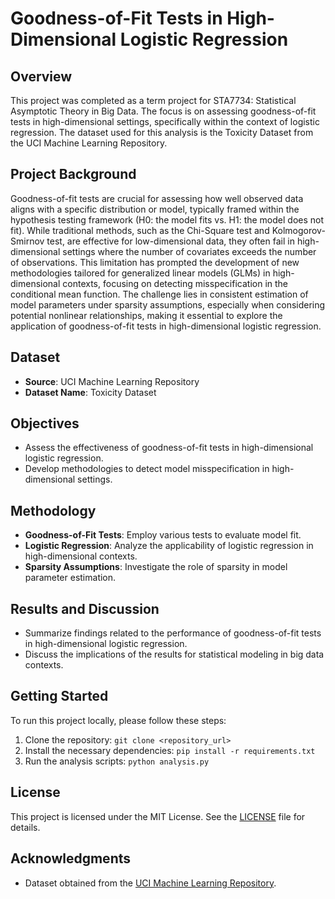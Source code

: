 # Goodness-of-Fit Tests in High-Dimensional Logistic Regression

## Overview
This project was completed as a term project for STA7734: Statistical Asymptotic Theory in Big Data. The focus is on assessing goodness-of-fit tests in high-dimensional settings, specifically within the context of logistic regression. The dataset used for this analysis is the Toxicity Dataset from the UCI Machine Learning Repository.

## Project Background
Goodness-of-fit tests are crucial for assessing how well observed data aligns with a specific distribution or model, typically framed within the hypothesis testing framework (H0: the model fits vs. H1: the model does not fit). While traditional methods, such as the Chi-Square test and Kolmogorov-Smirnov test, are effective for low-dimensional data, they often fail in high-dimensional settings where the number of covariates exceeds the number of observations. This limitation has prompted the development of new methodologies tailored for generalized linear models (GLMs) in high-dimensional contexts, focusing on detecting misspecification in the conditional mean function. The challenge lies in consistent estimation of model parameters under sparsity assumptions, especially when considering potential nonlinear relationships, making it essential to explore the application of goodness-of-fit tests in high-dimensional logistic regression.

## Dataset
- **Source**: UCI Machine Learning Repository
- **Dataset Name**: Toxicity Dataset

## Objectives
- Assess the effectiveness of goodness-of-fit tests in high-dimensional logistic regression.
- Develop methodologies to detect model misspecification in high-dimensional settings.

## Methodology
- **Goodness-of-Fit Tests**: Employ various tests to evaluate model fit.
- **Logistic Regression**: Analyze the applicability of logistic regression in high-dimensional contexts.
- **Sparsity Assumptions**: Investigate the role of sparsity in model parameter estimation.

## Results and Discussion
- Summarize findings related to the performance of goodness-of-fit tests in high-dimensional logistic regression.
- Discuss the implications of the results for statistical modeling in big data contexts.

## Getting Started
To run this project locally, please follow these steps:
1. Clone the repository: `git clone <repository_url>`
2. Install the necessary dependencies: `pip install -r requirements.txt`
3. Run the analysis scripts: `python analysis.py`

## License
This project is licensed under the MIT License. See the [LICENSE](LICENSE) file for details.

## Acknowledgments
- Dataset obtained from the [UCI Machine Learning Repository](https://archive.ics.uci.edu/ml/datasets/toxicity).
